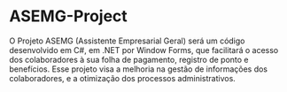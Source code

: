 # ASEMG-Project
O Projeto ASEMG (Assistente Empresarial Geral) será um código desenvolvido em C#, em .NET por Window Forms, que facilitará o acesso dos colaboradores à sua folha de pagamento, registro de ponto e benefícios. Esse projeto visa a melhoria na gestão de informações dos colaboradores, e a otimização dos processos administrativos.
